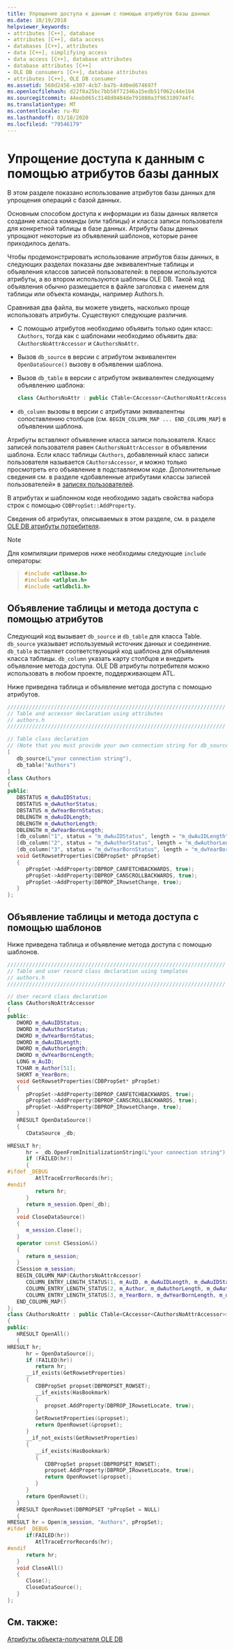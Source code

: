 ```yaml
---
title: Упрощение доступа к данным с помощью атрибутов базы данных
ms.date: 10/19/2018
helpviewer_keywords:
- attributes [C++], database
- attributes [C++], data access
- databases [C++], attributes
- data [C++], simplifying access
- data access [C++], database attributes
- database attributes [C++]
- OLE DB consumers [C++], database attributes
- attributes [C++], OLE DB consumer
ms.assetid: 560d2456-e307-4cb7-ba7b-4d0ed674697f
ms.openlocfilehash: d22f8a25bc7bb58f72346a15edb51f062c44e1b4
ms.sourcegitcommit: 44eeb065c3148d0484de791080a3f963109744fc
ms.translationtype: MT
ms.contentlocale: ru-RU
ms.lasthandoff: 03/18/2020
ms.locfileid: "79546179"
---
```

# <a name="simplifying-data-access-with-database-attributes"></a>Упрощение доступа к данным с помощью атрибутов базы данных

В этом разделе показано использование атрибутов базы данных для упрощения операций с базой данных.

Основным способом доступа к информации из базы данных является создание класса команды (или таблицы) и класса записи пользователя для конкретной таблицы в базе данных. Атрибуты базы данных упрощают некоторые из объявлений шаблонов, которые ранее приходилось делать.

Чтобы продемонстрировать использование атрибутов базы данных, в следующих разделах показаны две эквивалентные таблицы и объявления классов записей пользователей: в первом используются атрибуты, а во втором используются шаблоны OLE DB. Такой код объявления обычно размещается в файле заголовка с именем для таблицы или объекта команды, например Authors.h.

Сравнивая два файла, вы можете увидеть, насколько проще использовать атрибуты. Существуют следующие различия.

- С помощью атрибутов необходимо объявить только один класс: `CAuthors`, тогда как с шаблонами необходимо объявить два: `CAuthorsNoAttrAccessor` и `CAuthorsNoAttr`.

- Вызов `db_source` в версии с атрибутом эквивалентен `OpenDataSource()` вызову в объявлении шаблона.

- Вызов `db_table` в версии с атрибутом эквивалентен следующему объявлению шаблона:

    ```cpp
    class CAuthorsNoAttr : public CTable<CAccessor<CAuthorsNoAttrAccessor>>
    ```

- `db_column` вызовы в версии с атрибутами эквивалентны сопоставлению столбцов (см. `BEGIN_COLUMN_MAP ... END_COLUMN_MAP`) в объявлении шаблона.

Атрибуты вставляют объявление класса записи пользователя. Класс записей пользователя равен `CAuthorsNoAttrAccessor` в объявлении шаблона. Если класс таблицы `CAuthors`, добавленный класс записи пользователя называется `CAuthorsAccessor`, и можно только просмотреть его объявление в подставляемом коде. Дополнительные сведения см. в разделе «добавленные атрибутами классы записей пользователей» в [записях пользователей](../../data/oledb/user-records.md).

В атрибутах и шаблонном коде необходимо задать свойства набора строк с помощью `CDBPropSet::AddProperty`.

Сведения об атрибутах, описываемых в этом разделе, см. в разделе [OLE DB атрибуты потребителя](../../windows/ole-db-consumer-attributes.md).

> [!NOTE]
> Для компиляции примеров ниже необходимы следующие `include` операторы:

> ```cpp
> #include <atlbase.h>
> #include <atlplus.h>
> #include <atldbcli.h>
> ```

## <a name="table-and-accessor-declaration-using-attributes"></a>Объявление таблицы и метода доступа с помощью атрибутов

Следующий код вызывает `db_source` и `db_table` для класса Table. `db_source` указывает используемый источник данных и соединение. `db_table` вставляет соответствующий код шаблона для объявления класса таблицы. `db_column` указать карту столбцов и внедрить объявление метода доступа. OLE DB атрибуты потребителя можно использовать в любом проекте, поддерживающем ATL.

Ниже приведена таблица и объявление метода доступа с помощью атрибутов.

```cpp
//////////////////////////////////////////////////////////////////////
// Table and accessor declaration using attributes
// authors.h
//////////////////////////////////////////////////////////////////////

// Table class declaration
// (Note that you must provide your own connection string for db_source.)
[
   db_source(L"your connection string"),
   db_table("Authors")
]
class CAuthors
{
public:
   DBSTATUS m_dwAuIDStatus;
   DBSTATUS m_dwAuthorStatus;
   DBSTATUS m_dwYearBornStatus;
   DBLENGTH m_dwAuIDLength;
   DBLENGTH m_dwAuthorLength;
   DBLENGTH m_dwYearBornLength;
   [db_column("1", status = "m_dwAuIDStatus", length = "m_dwAuIDLength")] LONG m_AuID;
   [db_column("2", status = "m_dwAuthorStatus", length = "m_dwAuthorLength")] TCHAR m_Author[51];
   [db_column("3", status = "m_dwYearBornStatus", length = "m_dwYearBornLength")] SHORT m_YearBorn;
   void GetRowsetProperties(CDBPropSet* pPropSet)
   {
      pPropSet->AddProperty(DBPROP_CANFETCHBACKWARDS, true);
      pPropSet->AddProperty(DBPROP_CANSCROLLBACKWARDS, true);
      pPropSet->AddProperty(DBPROP_IRowsetChange, true);
   }
};
```

## <a name="table-and-accessor-declaration-using-templates"></a>Объявление таблицы и метода доступа с помощью шаблонов

Ниже приведена таблица и объявление метода доступа с помощью шаблонов.

```cpp
//////////////////////////////////////////////////////////////////////
// Table and user record class declaration using templates
// authors.h
//////////////////////////////////////////////////////////////////////

// User record class declaration
class CAuthorsNoAttrAccessor
{
public:
   DWORD m_dwAuIDStatus;
   DWORD m_dwAuthorStatus;
   DWORD m_dwYearBornStatus;
   DWORD m_dwAuIDLength;
   DWORD m_dwAuthorLength;
   DWORD m_dwYearBornLength;
   LONG m_AuID;
   TCHAR m_Author[51];
   SHORT m_YearBorn;
   void GetRowsetProperties(CDBPropSet* pPropSet)
   {
      pPropSet->AddProperty(DBPROP_CANFETCHBACKWARDS, true);
      pPropSet->AddProperty(DBPROP_CANSCROLLBACKWARDS, true);
      pPropSet->AddProperty(DBPROP_IRowsetChange, true);
   }
   HRESULT OpenDataSource()
   {
      CDataSource _db;

HRESULT hr;
      hr = _db.OpenFromInitializationString(L"your connection string");
      if (FAILED(hr))
      {
#ifdef _DEBUG
         AtlTraceErrorRecords(hr);
#endif
         return hr;
      }
      return m_session.Open(_db);
   }
   void CloseDataSource()
   {
      m_session.Close();
   }
   operator const CSession&()
   {
      return m_session;
   }
   CSession m_session;
   BEGIN_COLUMN_MAP(CAuthorsNoAttrAccessor)
      COLUMN_ENTRY_LENGTH_STATUS(1, m_AuID, m_dwAuIDLength, m_dwAuIDStatus)
      COLUMN_ENTRY_LENGTH_STATUS(2, m_Author, m_dwAuthorLength, m_dwAuthorStatus)
      COLUMN_ENTRY_LENGTH_STATUS(3, m_YearBorn, m_dwYearBornLength, m_dwYearBornStatus)
   END_COLUMN_MAP()
};
class CAuthorsNoAttr : public CTable<CAccessor<CAuthorsNoAttrAccessor>>
{
public:
   HRESULT OpenAll()
   {
HRESULT hr;
      hr = OpenDataSource();
      if (FAILED(hr))
         return hr;
      __if_exists(GetRowsetProperties)
      {
         CDBPropSet propset(DBPROPSET_ROWSET);
         __if_exists(HasBookmark)
         {
            propset.AddProperty(DBPROP_IRowsetLocate, true);
         }
         GetRowsetProperties(&propset);
         return OpenRowset(&propset);
      }
      __if_not_exists(GetRowsetProperties)
      {
         __if_exists(HasBookmark)
         {
            CDBPropSet propset(DBPROPSET_ROWSET);
            propset.AddProperty(DBPROP_IRowsetLocate, true);
            return OpenRowset(&propset);
         }
      }
      return OpenRowset();
   }
   HRESULT OpenRowset(DBPROPSET *pPropSet = NULL)
   {
HRESULT hr = Open(m_session, "Authors", pPropSet);
#ifdef _DEBUG
      if(FAILED(hr))
         AtlTraceErrorRecords(hr);
#endif
      return hr;
   }
   void CloseAll()
   {
      Close();
      CloseDataSource();
   }
};
```

## <a name="see-also"></a>См. также:

[Атрибуты объекта-получателя OLE DB](../../windows/ole-db-consumer-attributes.md)
